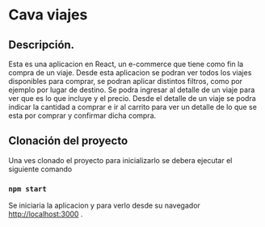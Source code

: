 # Cava viajes


## Descripción.

Esta es una aplicacion en React, un e-commerce que tiene como fin la compra de un viaje. Desde esta aplicacion se podran ver todos los viajes disponibles para comprar, se podran aplicar distintos filtros, como por ejemplo por lugar de destino. Se podra ingresar al detalle de un viaje para ver que es lo que incluye y el precio.
Desde el detalle de un viaje se podra indicar la cantidad a comprar e ir al carrito para ver un detalle de lo que se esta por comprar y confirmar dicha compra.

## Clonación del proyecto

Una ves clonado el proyecto para inicializarlo se debera ejecutar el siguiente comando

### `npm start`

Se iniciaria la aplicacion y para verlo desde su navegador [http://localhost:3000](http://localhost:3000) .


